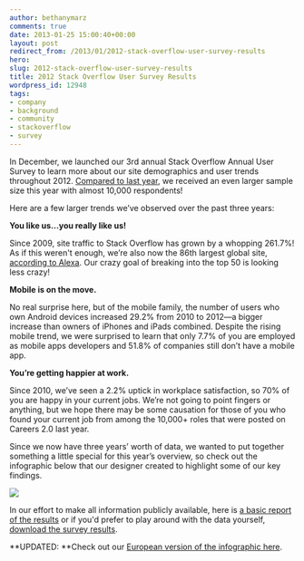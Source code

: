```yaml
---
author: bethanymarz
comments: true
date: 2013-01-25 15:00:40+00:00
layout: post
redirect_from: /2013/01/2012-stack-overflow-user-survey-results
hero: 
slug: 2012-stack-overflow-user-survey-results
title: 2012 Stack Overflow User Survey Results
wordpress_id: 12948
tags:
- company
- background
- community
- stackoverflow
- survey
---
```


In December, we launched our 3rd annual Stack Overflow Annual User Survey to learn more about our site demographics and user trends throughout 2012. [Compared to last year](http://blog.stackoverflow.com/2012/02/survey-results/), we received an even larger sample size this year with almost 10,000 respondents!

Here are a few larger trends we’ve observed over the past three years:

**You like us…you really like us!**

Since 2009, site traffic to Stack Overflow has grown by a whopping 261.7%! As if this weren't enough, we’re also now the 86th largest global site, [according to Alexa](http://www.alexa.com/siteinfo/stackoverflow.com). Our crazy goal of breaking into the top 50 is looking less crazy!

**Mobile is on the move.**

No real surprise here, but of the mobile family, the number of users who own Android devices increased 29.2% from 2010 to 2012—a bigger increase than owners of iPhones and iPads combined. Despite the rising mobile trend, we were surprised to learn that only 7.7% of you are employed as mobile apps developers and 51.8% of companies still don’t have a mobile app.

**You’re getting happier at work.**

Since 2010, we’ve seen a 2.2% uptick in workplace satisfaction, so 70% of you are happy in your current jobs. We’re not going to point fingers or anything, but we hope there may be some causation for those of you who found your current job from among the 10,000+ roles that were posted on Careers 2.0 last year.

Since we now have three years’ worth of data, we wanted to put together something a little special for this year’s overview, so check out the infographic below that our designer created to highlight some of our key findings.

[![](http://blog.stackoverflow.com/wp-content/uploads/survey-final-3.png)](http://blog.stackoverflow.com/2013/01/2012-stack-overflow-user-survey-results/survey-final-3/)

In our effort to make all information publicly available, here is [a basic report of the results](https://www.surveymonkey.com/sr.aspx?sm=vU4rF_2bPVQaftSo1s69bGGbvMPXp7ktcfSHiDFP_2bM5qw_3d) or if you'd prefer to play around with the data yourself, [download the survey results](https://drive.google.com/a/stackoverflow.com/#folders/0BwIexitMAu8ceG95UUkyUGlRM0U).



**UPDATED: **Check out our [European version of the infographic here](https://www.dropbox.com/s/cenyt88smoa30b0/Stack%20Overflow%20Survey%20Results%20-%20Europe.png).
